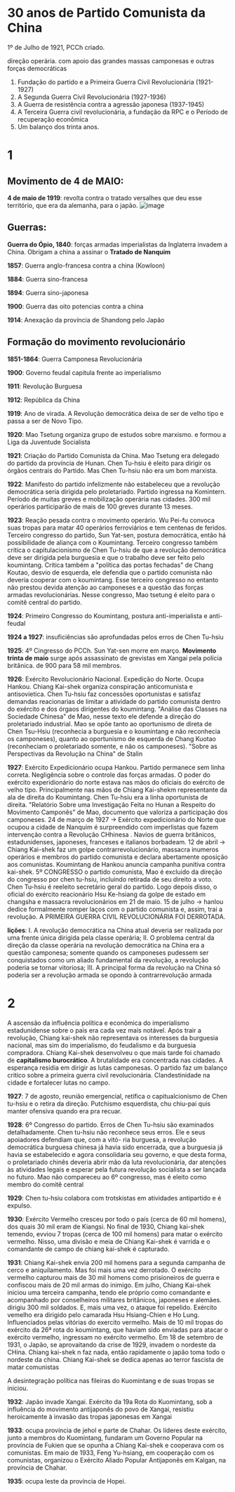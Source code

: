 

# 30 anos de Partido Comunista da China

1º de Julho de 1921, PCCh criado.

direção operária. com apoio das grandes massas camponesas e outras forças democráticas

1. Fundação do partido e a Primeira Guerra Civil Revolucionária (1921-1927)
2. A Segunda Guerra Civil Revolucionária (1927-1936)
3. A Guerra de resistência contra a agressão japonesa (1937-1945)
4. A Terceira Guerra civil revolucionária, a fundação da RPC e o Período de recuperação econômica
5. Um balanço dos trinta anos.

# 1
## Movimento de 4 de MAIO:
__4 de maio de 1919__: revolta contra o tratado versalhes que deu esse território, que era da alemanha, para o japão.
![image](https://github.com/user-attachments/assets/6a6ce8e9-95ca-4793-8aaf-539ac11dae1c)

## Guerras:
__Guerra do Ópio, 1840__: forças armadas imperialistas da Inglaterra invadem a China. Obrigam a china a assinar o __Tratado de Nanquim__ 

__1857__: Guerra anglo-francesa contra a china (Kowloon)

__1884__: Guerra sino-francesa

__1894__: Guerra sino-japonesa

__1900__: Guerra das oito potencias contra a china

__1914__: Anexação da província de Shandong pelo Japão

## Formação do movimento revolucionário
__1851-1864__: Guerra Camponesa Revolucionária

__1900__: Governo feudal capitula frente ao imperialismo

__1911__: Revolução Burguesa 

__1912__: República da China

__1919__: Ano de virada. A Revolução democrática deixa de ser de velho tipo e passa a ser de Novo Tipo.

__1920__:  Mao Tsetung organiza grupo de estudos sobre marxismo. e formou a Liga da Juventude Socialista

__1921__: Criação do Partido Comunista da China. Mao Tsetung era delegado do partido da província de Hunan. Chen Tu-hsiu é eleito para dirigir os órgãos centrais do Partido. Mas Chen Tu-hsiu não era um bom marxista.

__1922__: Manifesto do partido infelizmente não estabeleceu que a revolução democrática seria dirigida pelo proletariado. Partido ingressa na Komintern. Período de muitas greves e mobilização operária nas cidades. 300 mil operários participarão de mais de 100 greves durante 13 meses.

__1923__: Reação pesada contra o movimento operário. Wu Pei-fu convoca suas tropas para matar 40 operários ferroviários e tem centenas de feridos.  Terceiro congresso do partido, Sun Yat-sen, postura democrática, então há possibilidade de aliança com o Koumintang. Terceiro congresso também critica o capitulacionismo de Chen Tu-hsiu de que a revolução democrática deve ser dirigida pela burguesia e que o trabalho deve ser feito pelo koumintang. Critica também a "política das portas fechadas" de Chang Koutao, desvio de esquerda, ele defendia que o partido comunista não deveria cooperar com o koumintang. Esse terceiro congresso no entanto não prestou devida atenção ao camponeses e a questão das forças armadas revolucionárias. Nesse congresso, Mao tsetung é eleito para o comitê central do partido.

__1924__: Primeiro Congresso do Koumintang, postura anti-imperialista e anti-feudal

__1924 a 1927__: insuficiências são aprofundadas pelos erros de Chen Tu-hsiu

__1925__: 4º Cingresso do PCCh. Sun Yat-sen morre em março. __Movimento trinta de maio__ surge após assassinato de grevistas em Xangai pela polícia britânica.
de 900 para 58 mil membros.

__1926__: Exército Revolucionário Nacional. Expedição do Norte. Ocupa Hankou. Chiang Kai-shek organiza conspiração anticomunista e antisovietica. Chen Tu-hsiu faz concessões oportunistas e satisfaz demandas reacionarias de limitar a atividade do partido comunista dentro do exército e dos órgaos dirigentes do koumintang. "Análise das Classes na Sociedade Chinesa" de Mao, nesse texto ele defende a direção do proletariado industrial. Mao se opõe tanto ao oportunismo de direta de Chen Tsu-Hsiu (reconhecia a burguesia e o koumintang e não reconhecia os camponeses), quanto ao oportunismo de esquerda de Chang Kuotao (reconheciam o proletariado somente, e não os camponeses). "Sobre as Perspectivas da Revolução na China" de Stalin

__1927__: Exército Expedicionário ocupa Hankou. Partido permanece sem linha correta. Negligência sobre o controle das forças armadas. O poder do exército experidionário do norte estava nas mãos do oficiais do exército de velho tipo. Principalmente nas mãos de Chiang Kai-shekm representante da ala de direita do Koumintang. Chen Tu-hsiu era a linha oportunista de direita. "Relatório Sobre uma Investigação Feita no Hunan a Respeito do Movimento Camponês" de Mao, documento que valoriza a participação dos camponeses. 24 de março de 1927 -> Exército expedicionário do Norte que ocupou a cidade de Nanquim é surpreendido com imperlistas que fazem intervenção contra a Revolução CHhinesa . Navios de guerra britânicos, estadunidenses, japoneses, franceses e italianos borbadeam. 12 de abril -> Chiang Kai-shek faz um golpe contrarrevolucionário, massacra inumeros operários e membros do partido comunista e declara abertamente oposição aos comunistas. Koumintang de Hankou anuncia campanha punitiva contra kai-shek. 5º CONGRESSO o partido comunista, Mao é excluido da direção do congresso por chen tu-hsiu, incluindo retirada de seu direito a voto. Chen Tu-hsiu é reeleito secretário geral do partido. Logo depois disso, o oficial do exército reacionário Hsu Ke-hsiang da golpe de estado em changsha e massacra revolucionários em 21 de maio. 15 de julho -> hanlou dedice formalmente romper laços com o partido comunista e, assim, trai a revolução. A PRIMEIRA GUERRA CIVIL REVOLUCIONÁRIA FOI DERROTADA.

__lições__: I. A revolução democrática na China atual deveria ser realizada por uma frente única dirigida pela classe operária;
II. O problema central da direção da classe operária na revolução democrática na China era a questão camponesa; somente quando os camponeses pudessem ser conquistados como um aliado fundamental da revolução, a revolução poderia se tornar vitoriosa;
III. A principal forma da revolução na China só poderia ser a revolução armada se opondo à contrarrevolução armada


# 2
A ascensão da influência política e econômica do imperialismo estadunidense sobre o pais era cada vez mais notável.
Após trair a revolução, Chiang kai-shek não representava os interesses da burguesia nacional, mas sim do imperialismo, do feudalismo e da burguesia compradora.
Chiang Kai-shek desenvolveu o que mais tarde foi chamado de __capitalismo burocrático__. A brutalidade era concentrada nas cidades. A esperança residia em dirigir as lutas camponesas. O partido faz um balanço critico sobre a primeira guerra civil revolucionária. Clandestinidade na cidade e fortalecer lutas no campo.

__1927__: 7 de agosto, reunião emergencial, retifica o capitualcionismo de Chen tu-hsiu e o retira da direção. Putchismo esquerdista, chu chiu-pai quis manter ofensiva quando era pra recuar.

__1928__: 6º Congresso do partido. Erros de Chen Tu-hsiu são examinados detalhadamente. Chen tu-hsiu não reconhece seus erros. Ele e seus apoiadores defendiam que, com a vitó-
ria burguesa, a revolução democrática burguesa chinesa já havia sido encerrada, que a burguesia já havia se estabelecido e agora consolidaria seu governo, e que desta forma, o proletariado chinês deveria abrir mão da luta revolucionária, dar atenções às atividades legais e esperar pela futura revolução socialista a ser lançada no futuro. Mao não compareceu ao 6º congresso, mas é eleito como membro do comitê central

__1929__: Chen tu-hsiu colabora com trotskistas em atividades antipartido e é expulso.

__1930__: Exército Vermelho cresceu por todo o país (cerca de  60 mil homens), dos quais 30 mil eram de Kiangsi. No final de 1930, Chiang kai-shek temendo, evviou 7 tropas (cerca de 100 mil homens) para matar o exército vermelho. Nisso, uma divisão e meia de Chiang Kai-shek é varrida e o comandante de campo de chiang kai-shek é capturado.

__1931__: Chiang Kai-shek envia 200 mil homens para a segunda campanha de cerco e aniquilamento. Mas foi mais uma vez derrotado. O exército vermelho capturou mais de 30 mil homens como prisioneiros de guerra e confiscou mais de 20 mil armas do inimigo. Em julho, Chiang Kai-shek iniciou uma terceira campanha, tendo ele próprio como comandante e acompanhado por conselheiros militares britânicos, japoneses e alemães. dirigiu 300 mil soldados. E, mais uma vez, o ataque foi repelido.
Exército vemelho era dirigido pelo camarada Hsu Hsiang-Chien e Ho Lung. Influenciados pelas vitórias do exercito vermelho. Mais de 10 mil tropas do exército da 26ª rota do koumintang, que haviam sido enviadas para atacar o exército vermelho, ingressam no exército vermelho. Em 18 de setembro de 1931, o Japão, se aprovaitando da crise de 1929, invadem o nordeste da CHina. Chiang kai-shek n faz nada, então rapidamente o japão toma todo o nordeste da china. Chiang Kai-shek se dedica apenas ao terror fascista de matar comunistas

A desintegração política nas fileiras do Kuomintang e de suas tropas se iniciou.

__1932__: Japão invade Xangai. Exército da 19a Rota do Kuomintang, sob a influência do movimento antijaponês do povo de Xangai, resistiu heroicamente à invasão das tropas japonesas em Xangai

__1933__: ocupa província de jehol e parte de Chahar. Os líderes deste exército, junto a membros do Kuomintang, fundaram um Governo Popular na província de Fukien que se opunha a Chiang Kai-shek e cooperava com os comunistas. Em maio de 1933, Feng Yu-hsiang, em cooperação com os comunistas, organizou o Exército Aliado Popular Antijaponês em Kalgan, na província de Chahar.

__1935__: ocupa leste da província de Hopei.

